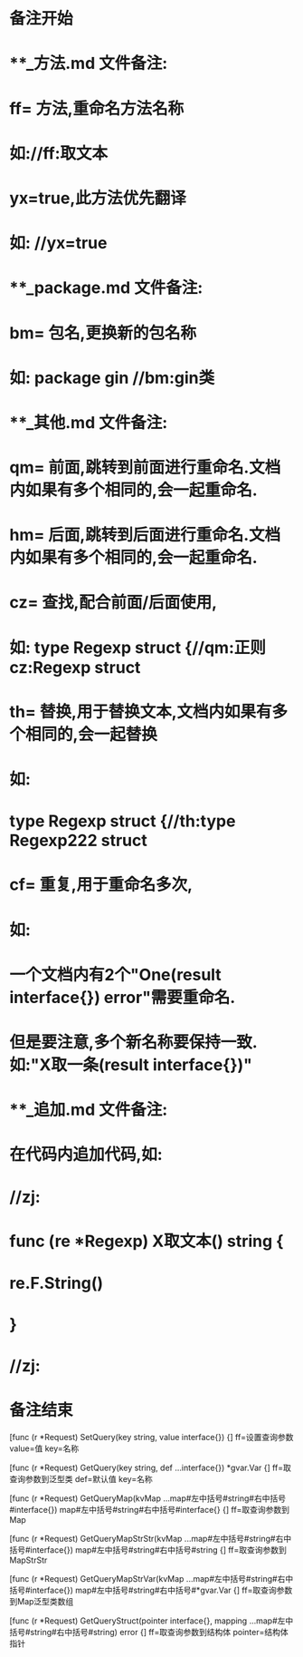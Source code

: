 # 备注开始
# **_方法.md 文件备注:
# ff= 方法,重命名方法名称
# 如://ff:取文本
#
# yx=true,此方法优先翻译
# 如: //yx=true

# **_package.md 文件备注:
# bm= 包名,更换新的包名称 
# 如: package gin //bm:gin类

# **_其他.md 文件备注:
# qm= 前面,跳转到前面进行重命名.文档内如果有多个相同的,会一起重命名.
# hm= 后面,跳转到后面进行重命名.文档内如果有多个相同的,会一起重命名.
# cz= 查找,配合前面/后面使用,
# 如: type Regexp struct {//qm:正则 cz:Regexp struct
#
# th= 替换,用于替换文本,文档内如果有多个相同的,会一起替换
# 如:
# type Regexp struct {//th:type Regexp222 struct
#
# cf= 重复,用于重命名多次,
# 如: 
# 一个文档内有2个"One(result interface{}) error"需要重命名.
# 但是要注意,多个新名称要保持一致. 如:"X取一条(result interface{})"

# **_追加.md 文件备注:
# 在代码内追加代码,如:
# //zj:
# func (re *Regexp) X取文本() string { 
# re.F.String()
# }
# //zj:
# 备注结束

[func (r *Request) SetQuery(key string, value interface{}) {]
ff=设置查询参数
value=值
key=名称

[func (r *Request) GetQuery(key string, def ...interface{}) *gvar.Var {]
ff=取查询参数到泛型类
def=默认值
key=名称

[func (r *Request) GetQueryMap(kvMap ...map#左中括号#string#右中括号#interface{}) map#左中括号#string#右中括号#interface{} {]
ff=取查询参数到Map

[func (r *Request) GetQueryMapStrStr(kvMap ...map#左中括号#string#右中括号#interface{}) map#左中括号#string#右中括号#string {]
ff=取查询参数到MapStrStr

[func (r *Request) GetQueryMapStrVar(kvMap ...map#左中括号#string#右中括号#interface{}) map#左中括号#string#右中括号#*gvar.Var {]
ff=取查询参数到Map泛型类数组

[func (r *Request) GetQueryStruct(pointer interface{}, mapping ...map#左中括号#string#右中括号#string) error {]
ff=取查询参数到结构体
pointer=结构体指针
